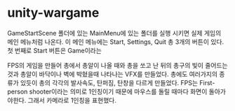 # unity-wargame
GameStartScene 폴더에 있는 MainMenu에 있는 폴더를 실행 시키면 실제 게임의 메인 메뉴처럼 나온다. 이 메인 메뉴에는 Start, Settings, Quit 총 3개의 버튼이 있다.
첫 번째로 Start 버튼은 Game이라는 

FPS의 게임을 만들어 총에서 총알이 나올 때와 총을 쏘고 난 뒤의 총구의 빛이 줄어드는 것과 총알이 바닥이나 벽에 박혔을때 나타나는 VFX를 만들었다.
총에도 여러가지의 종류가 있듯이 총의 각각의 발사속도, 탄퍼짐, 탄창을 다르게 만들었다.
FPS는 First-person shooter이라는 의미로 1인칭이기 때문에 마우스를 돌릴 때마다 화면이 돌아가야한다. 그래서 카메라로 1인칭을 표현했다.
